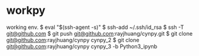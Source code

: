 # workpy
working env.
$ eval "$(ssh-agent -s)"
$ ssh-add ~/.ssh/id_rsa
$ ssh -T git@github.com
$ git push git@github.com:rayjhuang/cynpy.git
$ git clone git@github.com:rayjhuang/cynpy cynpy_2
$ git clone git@github.com:rayjhuang/cynpy cynpy_3 -b Python3_ipynb
